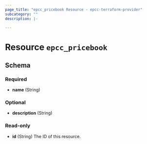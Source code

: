 ```yaml
---
page_title: "epcc_pricebook Resource - epcc-terraform-provider"
subcategory: ""
description: |-
  
---
```


# Resource `epcc_pricebook`





## Schema

### Required

- **name** (String)

### Optional

- **description** (String)

### Read-only

- **id** (String) The ID of this resource.


